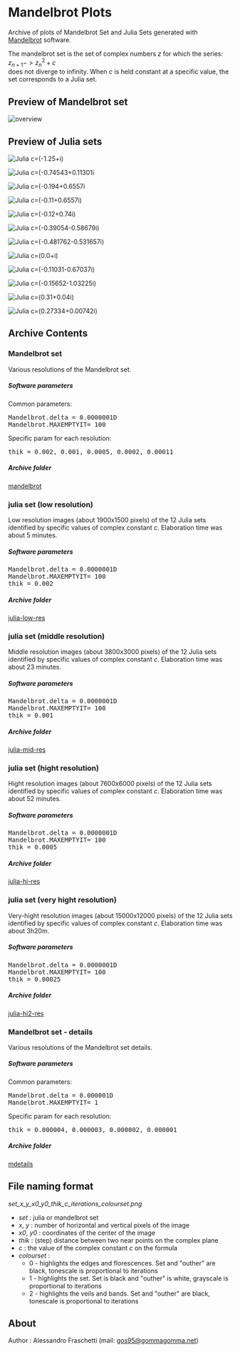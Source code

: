 # Mandelbrot Plots
Archive of plots of Mandelbrot Set and Julia Sets generated with [Mandelbrot](https://github.com/gom9000/Mandelbrot/) software.

The mandelbrot set is the set of complex numbers $z$ for which the series:
<br>
$z_{n+1} -> z_{n}^{2} + c$
<br>
does not diverge to infinity. When $c$ is held constant at a specific value, the set corresponds to a Julia set.


## Preview of Mandelbrot set
![overview](preview.png)



## Preview of Julia sets

![Julia c=(-1.25+i)](julia-low-res/julia_1899_1000_949_500_0.002_[-1.25+0.0i]_372_2.png)

![Julia c=(-0.74543+0.11301i](julia-low-res/julia_1899_1200_949_600_0.002_[-0.74543+0.11301i]_1848_2.png)

![Julia c=(-0.194+0.6557i](julia-low-res/julia_1899_1399_949_699_0.002_[-0.194+0.6557i]_735_2.png)

![Julia c=(-0.11+0.6557i)](julia-low-res/julia_1899_1450_949_725_0.002_[-0.11+0.6557i]_732_2.png)

![Julia c=(-0.12+0.74i)](julia-low-res/julia_1899_1450_949_725_0.002_[-0.12+0.74i]_188_2.png)

![Julia c=(-0.39054-0.58679i)](julia-low-res/julia_1899_1450_949_725_0.002_[-0.39054-0.58679i]_7973_2.png)

![Julia c=(-0.481762-0.531657i)](julia-low-res/julia_1899_1450_949_725_0.002_[-0.481762-0.531657i]_1237_2.png)

![Julia c=(0.0+i)](julia-low-res/julia_1899_1500_949_750_0.002_[0.0+1.0i]_153_2.png)

![Julia c=(-0.11031-0.67037i)](julia-low-res/julia_1899_1500_949_750_0.002_[-0.11031-0.67037i]_335_2.png)

![Julia c=(-0.15652-1.03225i)](julia-low-res/julia_1899_1500_949_750_0.002_[-0.15652-1.03225i]_194_2.png)

![Julia c=(0.31+0.04i)](julia-low-res/julia_1899_1550_949_775_0.002_[0.31+0.04i]_198_2.png)

![Julia c=(0.27334+0.00742i)](julia-low-res/julia_1899_1550_949_775_0.002_[0.27334+0.00742i]_3066_2.png)



## Archive Contents

### Mandelbrot set
Various resolutions of the Mandelbrot set.

##### Software parameters
Common parameters:
<pre>
Mandelbrot.delta = 0.0000001D
Mandelbrot.MAXEMPTYIT= 100
</pre>
Specific param for each resolution:
<pre>
thik = 0.002, 0.001, 0.0005, 0.0002, 0.00011
</pre>
##### Archive folder
[mandelbrot](mandelbrot)

### julia set (low resolution)
Low resolution images (about 1900x1500 pixels) of the 12 Julia sets identified by specific values of complex constant *c*.
Elaboration time was about 5 minutes.

##### Software parameters
<pre>
Mandelbrot.delta = 0.0000001D
Mandelbrot.MAXEMPTYIT= 100
thik = 0.002
</pre>

##### Archive folder
[julia-low-res](julia-low-res)


### julia set (middle resolution)
Middle resolution images (about 3800x3000 pixels) of the 12 Julia sets identified by specific values of complex constant *c*.
Elaboration time was about 23 minutes.

##### Software parameters
<pre>
Mandelbrot.delta = 0.0000001D
Mandelbrot.MAXEMPTYIT= 100
thik = 0.001
</pre>

##### Archive folder
[julia-mid-res](julia-mid-res)


### julia set (hight resolution)
Hight resolution images (about 7600x6000 pixels) of the 12 Julia sets identified by specific values of complex constant *c*.
Elaboration time was about 52 minutes.

##### Software parameters
<pre>
Mandelbrot.delta = 0.0000001D
Mandelbrot.MAXEMPTYIT= 100
thik = 0.0005
</pre>

##### Archive folder
[julia-hi-res](julia-hi-res)

### julia set (very hight resolution)
Very-hight resolution images (about 15000x12000 pixels) of the 12 Julia sets identified by specific values of complex constant *c*.
Elaboration time was about 3h20m.

##### Software parameters
<pre>
Mandelbrot.delta = 0.0000001D
Mandelbrot.MAXEMPTYIT= 100
thik = 0.00025
</pre>

##### Archive folder
[julia-hi2-res](julia-hi2-res)

### Mandelbrot set - details
Various resolutions of the Mandelbrot set details.

##### Software parameters
Common parameters:
<pre>
Mandelbrot.delta = 0.000001D
Mandelbrot.MAXEMPTYIT= 1
</pre>
Specific param for each resolution:
<pre>
thik = 0.000004, 0.000003, 0.000002, 0.000001
</pre>
##### Archive folder
[mdetails](mdetails)



## File naming format

*set_x_y_x0_y0_thik_c_iterations_colourset.png*

- *set* : julia or mandelbrot set
- *x*, *y* : number of horizontal and vertical pixels of the image
- *x0*, *y0* : coordinates of the center of the image
- *thik* : (step) distance between two near points on the complex plane
- *c* : the value of the complex constant *c* on the formula
- *colourset* :
    - 0 - highlights the edges and florescences. Set and "outher" are black, tonescale is proportional to iterations
    - 1 - highlights the set. Set is black and "outher" is white, grayscale is proportional to iterations
    - 2 - highlights the veils and bands. Set and "outher" are black, tonescale is proportional to iterations



## About
Author : Alessandro Fraschetti (mail: [gos95@gommagomma.net](mailto:gos95@gommagomma.net))


